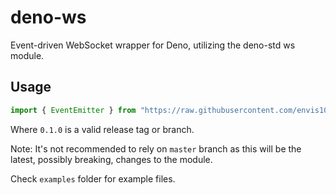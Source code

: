 # deno-ws

Event-driven WebSocket wrapper for Deno, utilizing the deno-std ws module.

## Usage

```ts
import { EventEmitter } from "https://raw.githubusercontent.com/envis10n/deno-ws/0.1.0/mod.ts";
```

Where `0.1.0` is a valid release tag or branch.

Note: It's not recommended to rely on `master` branch as this will be the latest, possibly breaking, changes to the module.

Check `examples` folder for example files.
